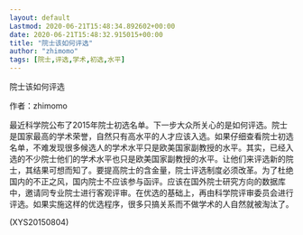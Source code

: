 ```yaml
---
layout: default
Lastmod: 2020-06-21T15:48:34.892602+00:00
date: 2020-06-21T15:48:32.915015+00:00
title: "院士该如何评选"
author: "zhimomo"
tags: [院士,评选,学术,初选,水平]
---
```


院士该如何评选

作者：zhimomo

最近科学院公布了2015年院士初选名单。下一步大众所关心的是如何评选。院士是国家最高的学术荣誉，自然只有高水平的人才应该入选。如果仔细查看院士初选名单，不难发现很多候选人的学术水平只是欧美国家副教授的水平。其实，已经入选的不少院士他们的学术水平也只是欧美国家副教授的水平。让他们来评选新的院士，其结果可想而知了。要提高院士的含金量，院士评选制度必须改革。为了杜绝国内的不正之风，国内院士不应该参与函评。应该在国外院士研究方向的数据库中，邀请同专业院士进行客观评审。在优选的基础上，再由科学院评审委员会进行评选。如果实施这样的优选程序，很多只搞关系而不做学术的人自然就被淘汰了。

(XYS20150804)

